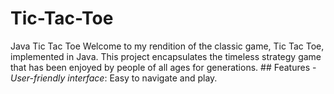 # Tic-Tac-Toe
Java Tic Tac Toe  Welcome to my rendition of the classic game, Tic Tac Toe, implemented in Java. This project encapsulates the timeless strategy game that has been enjoyed by people of all ages for generations.  ## Features - *User-friendly interface*: Easy to navigate and play. 
